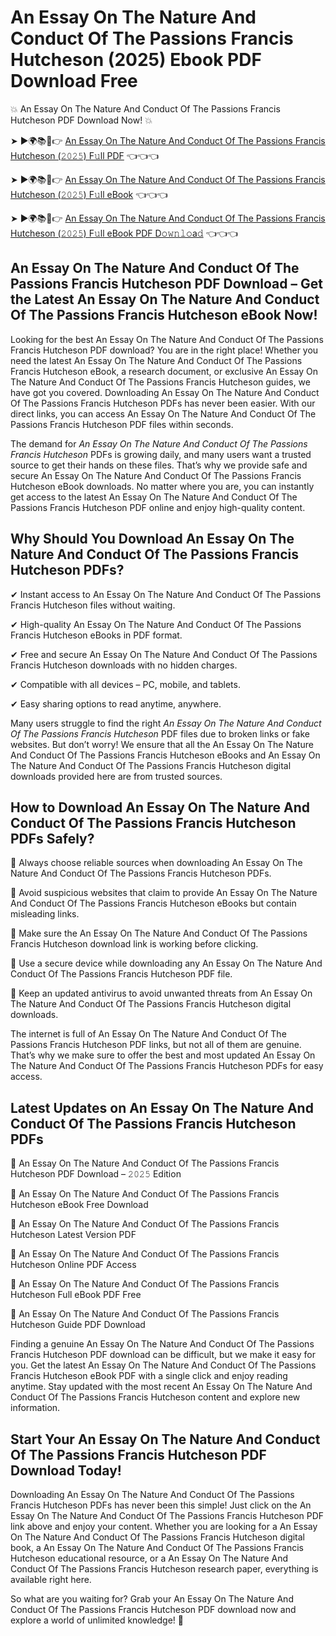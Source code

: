 # An Essay On The Nature And Conduct Of The Passions Francis Hutcheson (2025) Ebook PDF Download Free

💥 An Essay On The Nature And Conduct Of The Passions Francis Hutcheson PDF Download Now! 💥

➤ ►🌍📚📱👉 [An Essay On The Nature And Conduct Of The Passions Francis Hutcheson (𝟸𝟶𝟸𝟻) F𝚞ll PDF](https://getpdf.xyz/an-essay-on-the-nature-and-conduct-of-the-passions-francis-hutcheson) 👈👈👈


➤ ►🌍📚📱👉 [An Essay On The Nature And Conduct Of The Passions Francis Hutcheson (𝟸𝟶𝟸𝟻) F𝚞ll eBook](https://getpdf.xyz/an-essay-on-the-nature-and-conduct-of-the-passions-francis-hutcheson) 👈👈👈


➤ ►🌍📚📱👉 [An Essay On The Nature And Conduct Of The Passions Francis Hutcheson (𝟸𝟶𝟸𝟻) F𝚞ll eBook PDF D𝚘𝚠𝚗𝚕𝚘a𝚍](https://getpdf.xyz/an-essay-on-the-nature-and-conduct-of-the-passions-francis-hutcheson) 👈👈👈


## An Essay On The Nature And Conduct Of The Passions Francis Hutcheson PDF Download – Get the Latest An Essay On The Nature And Conduct Of The Passions Francis Hutcheson eBook Now!

Looking for the best An Essay On The Nature And Conduct Of The Passions Francis Hutcheson PDF download? You are in the right place! Whether you need the latest An Essay On The Nature And Conduct Of The Passions Francis Hutcheson eBook, a research document, or exclusive An Essay On The Nature And Conduct Of The Passions Francis Hutcheson guides, we have got you covered. Downloading An Essay On The Nature And Conduct Of The Passions Francis Hutcheson PDFs has never been easier. With our direct links, you can access An Essay On The Nature And Conduct Of The Passions Francis Hutcheson PDF files within seconds.

The demand for *An Essay On The Nature And Conduct Of The Passions Francis Hutcheson* PDFs is growing daily, and many users want a trusted source to get their hands on these files. That’s why we provide safe and secure An Essay On The Nature And Conduct Of The Passions Francis Hutcheson eBook downloads. No matter where you are, you can instantly get access to the latest An Essay On The Nature And Conduct Of The Passions Francis Hutcheson PDF online and enjoy high-quality content.

## Why Should You Download An Essay On The Nature And Conduct Of The Passions Francis Hutcheson PDFs?

✔ Instant access to An Essay On The Nature And Conduct Of The Passions Francis Hutcheson files without waiting.

✔ High-quality An Essay On The Nature And Conduct Of The Passions Francis Hutcheson eBooks in PDF format.

✔ Free and secure An Essay On The Nature And Conduct Of The Passions Francis Hutcheson downloads with no hidden charges.

✔ Compatible with all devices – PC, mobile, and tablets.

✔ Easy sharing options to read anytime, anywhere.

Many users struggle to find the right *An Essay On The Nature And Conduct Of The Passions Francis Hutcheson* PDF files due to broken links or fake websites. But don’t worry! We ensure that all the An Essay On The Nature And Conduct Of The Passions Francis Hutcheson eBooks and An Essay On The Nature And Conduct Of The Passions Francis Hutcheson digital downloads provided here are from trusted sources.

## How to Download An Essay On The Nature And Conduct Of The Passions Francis Hutcheson PDFs Safely?

📌 Always choose reliable sources when downloading An Essay On The Nature And Conduct Of The Passions Francis Hutcheson PDFs.

📌 Avoid suspicious websites that claim to provide An Essay On The Nature And Conduct Of The Passions Francis Hutcheson eBooks but contain misleading links.

📌 Make sure the An Essay On The Nature And Conduct Of The Passions Francis Hutcheson download link is working before clicking.

📌 Use a secure device while downloading any An Essay On The Nature And Conduct Of The Passions Francis Hutcheson PDF file.

📌 Keep an updated antivirus to avoid unwanted threats from An Essay On The Nature And Conduct Of The Passions Francis Hutcheson digital downloads.

The internet is full of An Essay On The Nature And Conduct Of The Passions Francis Hutcheson PDF links, but not all of them are genuine. That’s why we make sure to offer the best and most updated An Essay On The Nature And Conduct Of The Passions Francis Hutcheson PDFs for easy access.

## Latest Updates on An Essay On The Nature And Conduct Of The Passions Francis Hutcheson PDFs

🔹 An Essay On The Nature And Conduct Of The Passions Francis Hutcheson PDF Download – 𝟸𝟶𝟸𝟻 Edition

🔹 An Essay On The Nature And Conduct Of The Passions Francis Hutcheson eBook Free Download

🔹 An Essay On The Nature And Conduct Of The Passions Francis Hutcheson Latest Version PDF

🔹 An Essay On The Nature And Conduct Of The Passions Francis Hutcheson Online PDF Access

🔹 An Essay On The Nature And Conduct Of The Passions Francis Hutcheson Full eBook PDF Free

🔹 An Essay On The Nature And Conduct Of The Passions Francis Hutcheson Guide PDF Download

Finding a genuine An Essay On The Nature And Conduct Of The Passions Francis Hutcheson PDF download can be difficult, but we make it easy for you. Get the latest An Essay On The Nature And Conduct Of The Passions Francis Hutcheson eBook PDF with a single click and enjoy reading anytime. Stay updated with the most recent An Essay On The Nature And Conduct Of The Passions Francis Hutcheson content and explore new information.

## Start Your An Essay On The Nature And Conduct Of The Passions Francis Hutcheson PDF Download Today!

Downloading An Essay On The Nature And Conduct Of The Passions Francis Hutcheson PDFs has never been this simple! Just click on the An Essay On The Nature And Conduct Of The Passions Francis Hutcheson PDF link above and enjoy your content. Whether you are looking for a An Essay On The Nature And Conduct Of The Passions Francis Hutcheson digital book, a An Essay On The Nature And Conduct Of The Passions Francis Hutcheson educational resource, or a An Essay On The Nature And Conduct Of The Passions Francis Hutcheson research paper, everything is available right here.

So what are you waiting for? Grab your An Essay On The Nature And Conduct Of The Passions Francis Hutcheson PDF download now and explore a world of unlimited knowledge! 🚀